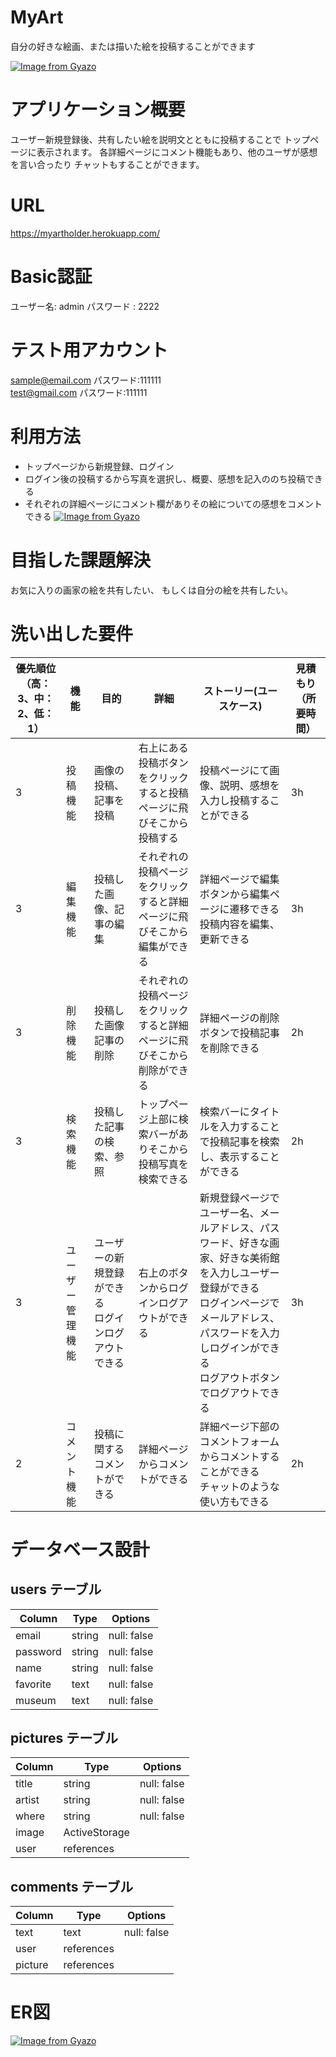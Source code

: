 # MyArt
自分の好きな絵画、または描いた絵を投稿することができます

[![Image from Gyazo](https://i.gyazo.com/7bc56b36be80c879f6a7751a9abd0c0c.png)](https://gyazo.com/7bc56b36be80c879f6a7751a9abd0c0c)

# アプリケーション概要
ユーザー新規登録後、共有したい絵を説明文とともに投稿することで
トップページに表示されます。
各詳細ページにコメント機能もあり、他のユーザが感想を言い合ったり
チャットもすることができます。

# URL
https://myartholder.herokuapp.com/

# Basic認証
ユーザー名: admin
パスワード : 2222

# テスト用アカウント
sample@email.com パスワード:111111
<br>test@gmail.com   パスワード:111111

# 利用方法
- トップページから新規登録、ログイン
- ログイン後の投稿するから写真を選択し、概要、感想を記入ののち投稿できる
- それぞれの詳細ページにコメント欄がありその絵についての感想をコメントできる
[![Image from Gyazo](https://i.gyazo.com/657d8d97e34f0e1c774fa796ab87e1e7.gif)](https://gyazo.com/657d8d97e34f0e1c774fa796ab87e1e7)

# 目指した課題解決
お気に入りの画家の絵を共有したい、
もしくは自分の絵を共有したい。

# 洗い出した要件
| 優先順位<br>（高：3、中：2、低：1） | 機能 | 目的 | 詳細 | ストーリー(ユースケース) | 見積もり（所要時間） |
| --- | --- | --- | --- | --- | --- |
| 3 | 投稿機能 | 画像の投稿、記事を投稿 | 右上にある投稿ボタンをクリックすると投稿ページに飛びそこから投稿する | 投稿ページにて画像、説明、感想を入力し投稿することができる | 3h |
| 3 | 編集機能 | 投稿した画像、記事の編集 | それぞれの投稿ページをクリックすると詳細ページに飛びそこから編集ができる | 詳細ページで編集ボタンから編集ページに遷移できる<br>投稿内容を編集、更新できる | 3h |
| 3 | 削除機能 | 投稿した画像記事の削除 | それぞれの投稿ページをクリックすると詳細ページに飛びそこから削除ができる | 詳細ページの削除ボタンで投稿記事を削除できる | 2h |
| 3 | 検索機能 | 投稿した記事の検索、参照 | トップページ上部に検索バーがありそこから投稿写真を検索できる | 検索バーにタイトルを入力することで投稿記事を検索し、表示することができる | 2h |
| 3 | ユーザー管理機能 | ユーザーの新規登録ができる<br>ログインログアウトできる | 右上のボタンからログインログアウトができる | 新規登録ページでユーザー名、メールアドレス、パスワード、好きな画家、好きな美術館を入力しユーザー登録ができる<br>ログインページでメールアドレス、パスワードを入力しログインができる<br>ログアウトボタンでログアウトできる | 3h |
| 2 | コメント機能 | 投稿に関するコメントができる | 詳細ページからコメントができる | 詳細ページ下部のコメントフォームからコメントすることができる<br>チャットのような使い方もできる | 2h |

# データベース設計


## users テーブル

| Column     | Type   | Options     |
| ---------- | ------ | ----------- |
| email      | string | null: false |
| password   | string | null: false |
| name       | string | null: false |
| favorite   | text   | null: false |
| museum     | text   | null: false |

## pictures テーブル

| Column     | Type          | Options     |
| ---------- | ------------  | ----------- |
| title      | string        | null: false |
| artist     | string        | null: false |
| where      | string        | null: false |
| image      | ActiveStorage |             |
| user       | references    |             |

## comments テーブル

| Column      | Type       | Options     |
| ----------- | ---------- | ----------- |
| text        | text       | null: false |
| user        | references |             |
| picture     | references |             |

# ER図

[![Image from Gyazo](https://i.gyazo.com/50f51bff0545a86a73c75468b9ebfde5.png)](https://gyazo.com/50f51bff0545a86a73c75468b9ebfde5)